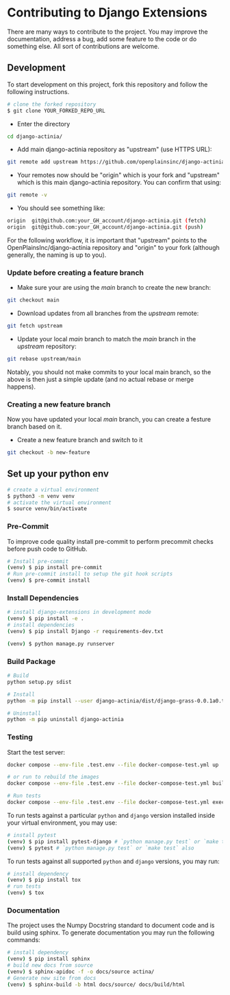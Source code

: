 # Contributing to Django Extensions

There are many ways to contribute to the project. You may improve the documentation, address a bug, add some feature to the code or do something else. All sort of contributions are welcome.

## Development

To start development on this project, fork this repository and follow the following instructions.

```bash
# clone the forked repository
$ git clone YOUR_FORKED_REPO_URL
```

* Enter the directory

```bash
cd django-actinia/
```

* Add main django-actinia repository as "upstream" (use HTTPS URL):

```bash
git remote add upstream https://github.com/openplainsinc/django-actinia.git
```

* Your remotes now should be "origin" which is your fork and "upstream" which
  is this main django-actinia repository. You can confirm that using:

```bash
git remote -v
```

* You should see something like:

```bash
origin  git@github.com:your_GH_account/django-actinia.git (fetch)
origin  git@github.com:your_GH_account/django-actinia.git (push)
```

For the following workflow, it is important that
"upstream" points to the OpenPlainsInc/django-actinia repository
and "origin" to your fork
(although generally, the naming is up to you).

### Update before creating a feature branch

* Make sure your are using the _main_ branch to create the new branch:

```bash
git checkout main
```

* Download updates from all branches from the _upstream_ remote:

```bash
git fetch upstream
```

* Update your local _main_ branch to match the _main_ branch
  in the _upstream_ repository:

```bash
git rebase upstream/main
```

Notably, you should not make commits to your local main branch,
so the above is then just a simple update (and no actual
rebase or merge happens).

### Creating a new feature branch

Now you have updated your local _main_ branch, you can create a festure branch based on it.

* Create a new feature branch and switch to it

```bash
git checkout -b new-feature
```

## Set up your python env

```bash
# create a virtual environment
$ python3 -m venv venv
# activate the virtual environment
$ source venv/bin/activate
```

### Pre-Commit

To improve code quality install pre-commit to perform precommit checks before push code to GitHub.

```bash
# Install pre-commit
(venv) $ pip install pre-commit
# Run pre-commit install to setup the git hook scripts
(venv) $ pre-commit install
```

### Install Dependencies

```bash
# install django-extensions in development mode
(venv) $ pip install -e .
# install dependencies
(venv) $ pip install Django -r requirements-dev.txt

(venv) $ python manage.py runserver
```

### Build Package

```bash
# Build
python setup.py sdist

# Install
python -m pip install --user django-actinia/dist/django-grass-0.0.1a0.tar.gz

# Uninstall
python -m pip uninstall django-actinia
```

### Testing

Start the test server:

```bash
docker compose --env-file .test.env --file docker-compose-test.yml up

# or run to rebuild the images
docker compose --env-file .test.env --file docker-compose-test.yml build <container_name> --no-cache

# Run tests
docker compose --env-file .test.env --file docker-compose-test.yml exec api python manage.py test
```

To run tests against a particular `python` and `django` version installed inside your virtual environment, you may use:

```bash
# install pytest
(venv) $ pip install pytest-django # `python manage.py test` or `make test` also work
(venv) $ pytest # `python manage.py test` or `make test` also
```

To run tests against all supported `python` and `django` versions, you may run:

```bash
# install dependency
(venv) $ pip install tox
# run tests
(venv) $ tox
```

### Documentation

The project uses the Numpy Docstring standard to document code and is build using sphinx.
To generate documentation you may run the following commands:

```bash
# install dependency
(venv) $ pip install sphinx
# build new docs from source
(venv) $ sphinx-apidoc -f -o docs/source actina/
# Generate new site from docs
(venv) $ sphinx-build -b html docs/source/ docs/build/html
